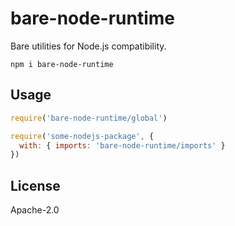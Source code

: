 # bare-node-runtime

Bare utilities for Node.js compatibility.

```
npm i bare-node-runtime
```

## Usage

```js
require('bare-node-runtime/global')

require('some-nodejs-package', {
  with: { imports: 'bare-node-runtime/imports' }
})
```

## License

Apache-2.0
